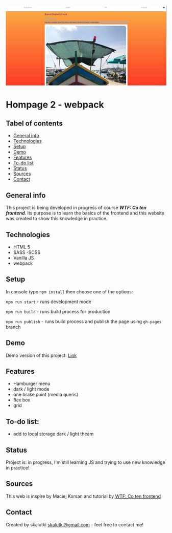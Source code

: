 ![screenshot](gh/desktop-lightMode.JPG)

# Hompage 2 - webpack 


## Tabel of contents

- [General info](#general-info)
- [Technologies](#technologies)
- [Setup](#setup)
- [Demo](#demo)
- [Features](#features)
- [To-do list](#to-do-list)
- [Status](#status)
- [Sources](#sources)
- [Contact](#contact)


## General info

This project is being developed in progress of course ***WTF: Co ten frontend***.
Its purpose is to learn the basics of the frontend and this website was created to show this knowledge in practice.



## Technologies

- HTML 5
- SASS -SCSS
- Vanilla JS
- webpack


## Setup

In console type `npm install` then choose one of the options: 

`npm run start` - runs development mode

`npm run build` - runs build process for production

`npm run publish` - runs build process and publish the page using `gh-pages` branch


## Demo

Demo version of this project: [Link](https://skalutki.github.io/homepage2-webpack/)


## Features

- Hamburger menu
- dark / light mode
- one brake point (media queris)
- flex box
- grid


## To-do list:

- add to local storage dark / light theam


## Status

Project is: in progress, I'm still learning JS and trying to use new knowledge in practice!


## Sources

This web is inspire by Maciej Korsan and tutorial by [WTF: Co ten frontend](https://cotenfrontend.pl/)


## Contact

Created by skalutki <skalutki@gmail.com> - feel free to contact me!





